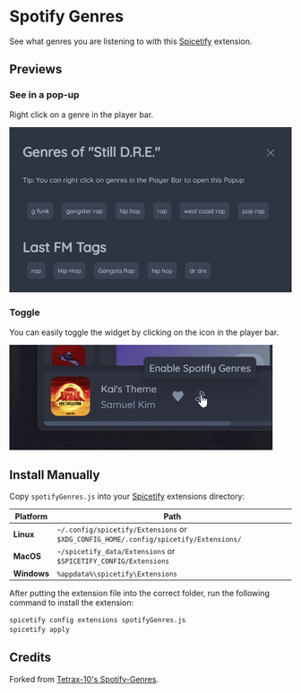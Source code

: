 # Spotify Genres

See what genres you are listening to with this [Spicetify](https://spicetify.app/) extension.

## Previews

### See in a pop-up

Right click on a genre in the player bar.

![popup](./.github/popup.png)

### Toggle

You can easily toggle the widget by clicking on the icon in the player bar.

![Widget](./.github/widget-demo.gif)

## Install Manually

Copy `spotifyGenres.js` into your [Spicetify](https://github.com/spicetify/spicetify-cli) extensions directory:

| **Platform** | **Path**                                                                             |
| ------------ | ------------------------------------------------------------------------------------ |
| **Linux**    | `~/.config/spicetify/Extensions` or `$XDG_CONFIG_HOME/.config/spicetify/Extensions/` |
| **MacOS**    | `~/spicetify_data/Extensions` or `$SPICETIFY_CONFIG/Extensions`                      |
| **Windows**  | `%appdata%\spicetify\Extensions`                                                     |

After putting the extension file into the correct folder, run the following command to install the extension:

```bash
spicetify config extensions spotifyGenres.js
spicetify apply
```

## Credits

Forked from [Tetrax-10's Spotify-Genres](https://github.com/Tetrax-10/Spicetify-Extensions).
